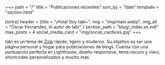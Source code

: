 +++
path = "/"
title = "Publicaciones recientes"
sort_by = "date"
template = "section.html"

[extra]
header = {title = "¡Hola! Soy tabi~", img = "img/main.webp", img_alt = "Óscar Fernández, el autor de tabi" }
section_path = "blog/_index.es.md"
max_posts = 4
social_media_card = "img/social_cards/es.jpg"
+++

tabi es un tema de [Zola](https://www.getzola.org) rápido, ligero y moderno. Su objetivo es ser una página personal y hogar para publicaciones de blogs. Cuenta con una puntuación perfecta en Lighthouse, diseño responsive, tema oscuro y claro, shortcodes personalizados y mucho más.
